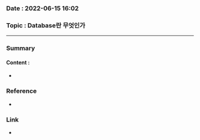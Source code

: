 ### Date : 2022-06-15 16:02

### Topic : Database란 무엇인가
---
### Summary
> 

#### Content :
- 

### Reference
- 

### Link
-
